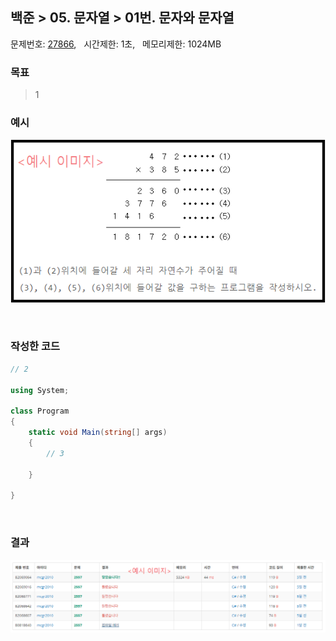 
## 백준 > 05. 문자열 > 01번. 문자와 문자열    
문제번호: [27866](https://www.acmicpc.net/problem/27866), &nbsp; 시간제한: 1초, &nbsp; 메모리제한: 1024MB

### 목표     
> 1    

### 예시
![05단계 01번문항 예시 이미지](00/Example_Image_01.png)

<br>

### 작성한 코드   

```cs
// 2

using System;

class Program
{
    static void Main(string[] args)
    {        
        // 3

    }
    
}
```

<br>

### 결과    

![05단계 01번문항 제출결과](00/result_01.png)